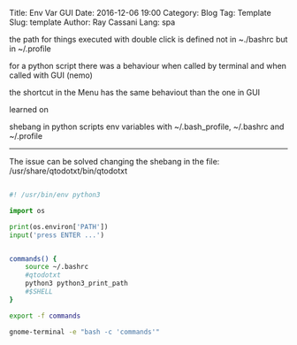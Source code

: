 Title: Env Var GUI
Date: 2016-12-06 19:00
Category: Blog
Tag: Template
Slug: template
Author: Ray Cassani
Lang: spa

the path for things executed with double click is defined not in ~./bashrc but in ~/.profile

for a python script there was a behaviour when called by terminal and when called with GUI (nemo)

the shortcut in the Menu has the same behaviout than the one in GUI

learned on

shebang in python scripts
env variables with ~/.bash_profile, ~/.bashrc and ~/.profile

----------
The issue can be solved changing the shebang in the file:
/usr/share/qtodotxt/bin/qtodotxt

``` Python code

#! /usr/bin/env python3

import os

print(os.environ['PATH'])
input('press ENTER ...')

```
``` bash

commands() {
	source ~/.bashrc
	#qtodotxt
	python3 python3_print_path
	#$SHELL
}

export -f commands

gnome-terminal -e "bash -c 'commands'"
```
